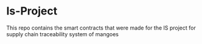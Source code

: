 # Is-Project

This repo contains the smart contracts that were made for the IS project for supply chain traceability system of mangoes
